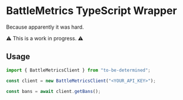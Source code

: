 # BattleMetrics TypeScript Wrapper

Because apparently it was hard.

⚠️ This is a work in progress. ⚠️

## Usage

```typescript
import { BattleMetricsClient } from "to-be-determined";

const client = new BattleMetricsClient("<YOUR_API_KEY>");

const bans = await client.getBans();
```
